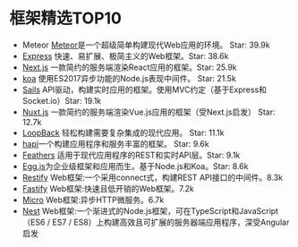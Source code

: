 # 框架精选TOP10

- Meteor [Meteor](https://github.com/meteor/meteor)是一个超级简单构建现代Web应用的环境。 Star: 39.9k
- [Express](https://github.com/expressjs/express) 快速、易扩展、极简主义的Web框架。Star: 38.6k
- [Next.js](https://github.com/zeit/next.js) 一款简约的服务端渲染React应用的框架。Star: 25.9k
- [koa](https://github.com/koajs/koa) 使用ES2017异步功能的Node.js表现中间件。 Star: 21.5k
- [Sails](https://github.com/balderdashy/sails) API驱动，构建实时应用的框架。使用MVC约定（基于Express和Socket.io）Star: 19.1k
- [Nuxt.js](https://github.com/nuxt/nuxt.js) 一款简约的服务端渲染Vue.js应用的框架（受Next.js启发） Star: 12.7k
- [LoopBack](https://github.com/strongloop/loopback) 轻松构建需要复杂集成的现代应用。 Star: 11.1k
- [hapi](https://github.com/hapijs/hapi)一个构建应用程序和服务丰富的框架。 Star: 9.6k
- [Feathers](https://github.com/feathersjs/feathers) 适用于现代应用程序的REST和实时API层。Star: 9.1k
- [Egg.js](https://github.com/eggjs/egg)为企业级框架和应用而生。基于Node.js和Koa。Star: 8.6k
- [Restify](https://github.com/restify/node-restify) Web框架:一个采用connect式，构建REST API接口的中间件。8.3k
- [Fastify](https://github.com/fastify/fastify) Web框架:快速且低开销的Web框架。7.2k
- [Micro](https://github.com/zyedidia/micro) Web框架:异步HTTP微服务。6.7k
- [Nest](https://github.com/nestjs/nest) Web框架:一个渐进式的Node.js框架，可在TypeScript和JavaScript（ES6 / ES7 / ES8）上构建高效且可扩展的服务器端应用程序，深受Angular启发
